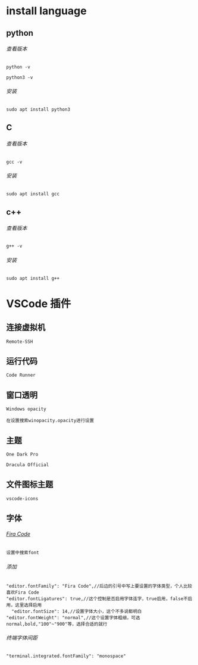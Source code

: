 # install language
## python
###### 查看版本
```python -v```

```python3 -v```
###### 安装
```sudo apt install python3```
## C
###### 查看版本
```gcc -v```
###### 安装
```sudo apt install gcc```
## c++
###### 查看版本
```g++ -v```
###### 安装
```sudo apt install g++```
# VSCode 插件
## 连接虚拟机
```Remote-SSH```
## 运行代码
```Code Runner```
## 窗口透明
```Windows opacity```

```在设置搜索winopacity.opacity进行设置```
## 主题
```One Dark Pro```

```Dracula Official```
## 文件图标主题
```vscode-icons```
## 字体
###### [Fira Code](https://github.com/tonsky/FiraCode)
```设置中搜索font```
###### 添加
```
"editor.fontFamily": "Fira Code",//后边的引号中写上要设置的字体类型，个人比较喜欢Fira Code
"editor.fontLigatures": true,//这个控制是否启用字体连字，true启用，false不启用，这里选择启用
  "editor.fontSize": 14,//设置字体大小，这个不多说都明白
"editor.fontWeight": "normal",//这个设置字体粗细，可选normal,bold,"100"~"900"等，选择合适的就行
```
###### 终端字体间距
```
"terminal.integrated.fontFamily": "monospace"
```

